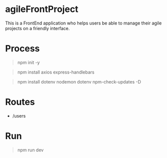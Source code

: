 # agileFrontProject

This is a FrontEnd application who helps users be able to manage their agile projects on a friendly interface.

# Process
> npm init -y

> npm install axios express-handlebars

> npm install dotenv nodemon dotenv npm-check-updates -D

# Routes

- /users

# Run

> npm run dev
